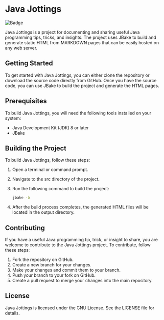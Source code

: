 # Java Jottings

![Badge](https://visitor-counter-badge.vercel.app/api/omar-chaar/java-jottings/)

Java Jottings is a project for documenting and sharing useful Java programming tips, tricks, and insights. The project uses JBake to build and generate static HTML from MARKDOWN pages that can be easily hosted on any web server.

## Getting Started

To get started with Java Jottings, you can either clone the repository or download the source code directly from GitHub. Once you have the source code, you can use JBake to build the project and generate the HTML pages.

## Prerequisites

To build Java Jottings, you will need the following tools installed on your system:

- Java Development Kit (JDK) 8 or later
- JBake

## Building the Project

To build Java Jottings, follow these steps:

1. Open a terminal or command prompt.

2. Navigate to the src directory of the project.

3. Run the following command to build the project:

   ```bash
   jbake -b
   ```

4. After the build process completes, the generated HTML files will be located in the output directory.

## Contributing

If you have a useful Java programming tip, trick, or insight to share, you are welcome to contribute to the Java Jottings project. To contribute, follow these steps:

1. Fork the repository on GitHub.
2. Create a new branch for your changes.
3. Make your changes and commit them to your branch.
4. Push your branch to your fork on GitHub.
5. Create a pull request to merge your changes into the main repository.

## License

Java Jottings is licensed under the GNU License. See the LICENSE file for details.
